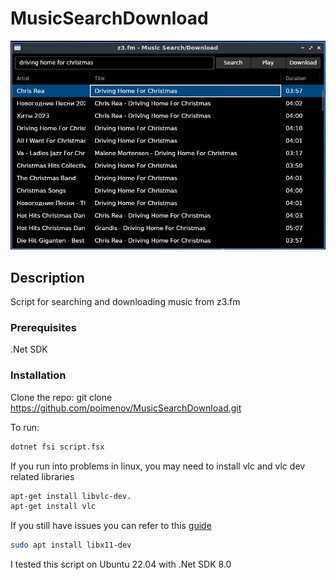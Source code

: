 # MusicSearchDownload

![Screenshot of the script UI](/img/screen.jpg)

## Description

Script for searching and downloading music from z3.fm

### Prerequisites

.Net SDK 

### Installation

Clone the repo:
git clone https://github.com/poimenov/MusicSearchDownload.git

To run:

```bash
dotnet fsi script.fsx
```

If you run into problems in linux, you may need to install vlc and vlc dev related libraries

```bash
apt-get install libvlc-dev.
apt-get install vlc
```

If you still have issues you can refer to this [guide](https://code.videolan.org/videolan/LibVLCSharp/blob/3.x/docs/linux-setup.md)

```bash
sudo apt install libx11-dev
```

I tested this script on Ubuntu 22.04 with .Net SDK 8.0